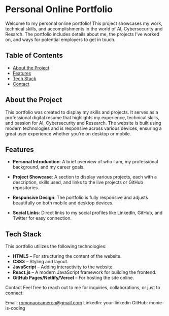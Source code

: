 # Personal Online Portfolio

Welcome to my personal online portfolio! This project showcases my work, technical skills, and accomplishments in the world of AI, Cybersecurity and Resarch. The portfolio includes details about me, the projects I’ve worked on, and ways for potential employers to get in touch.

## Table of Contents

- [About the Project](#about-the-project)
- [Features](#features)
- [Tech Stack](#tech-stack)
- [Contact](#contact)

## About the Project

This portfolio was created to display my skills and projects. It serves as a professional digital resume that highlights my experience, technical skills, and passion for AI, Cybersecurity and Research.
The website is built using modern technologies and is responsive across various devices, ensuring a great user experience whether you're on desktop or mobile.

## Features

- **Personal Introduction**: A brief overview of who I am, my professional background, and my career goals.
  
- **Project Showcase**: A section to display various projects, each with a description, skills used, and links to the live projects or GitHub repositories.
  
- **Responsive Design**: The portfolio is fully responsive and adjusts beautifully on both mobile and desktop devices.
  
- **Social Links**: Direct links to my social profiles like LinkedIn, GitHub, and Twitter for easy connection.

## Tech Stack

This portfolio utilizes the following technologies:

- **HTML5** – For structuring the content of the website.
- **CSS3** – Styling and layout.
- **JavaScript** – Adding interactivity to the website.
- **React.js** – A modern JavaScript framework for building the frontend.
- **GitHub Pages/Netlify/Vercel** – For hosting the site online.

Contact
Feel free to reach out to me for inquiries, collaborations, or just to connect:

Email: romonaocameron@gmail.com
LinkedIn: your-linkedin
GitHub: monie-is-coding
